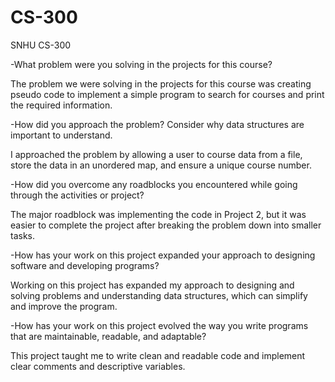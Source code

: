 # CS-300
SNHU CS-300


-What problem were you solving in the projects for this course?

The problem we were solving in the projects for this course was creating pseudo code to implement a simple program to search for courses and print the required information.

-How did you approach the problem? Consider why data structures are important to understand.

I approached the problem by allowing a user to course data from a file, store the data in an unordered map, and ensure a unique course number.

-How did you overcome any roadblocks you encountered while going through the activities or project?

The major roadblock was implementing the code in Project 2, but it was easier to complete the project after breaking the problem down into smaller tasks.

-How has your work on this project expanded your approach to designing software and developing programs?

Working on this project has expanded my approach to designing and solving problems and understanding data structures, which can simplify and improve the program.

-How has your work on this project evolved the way you write programs that are maintainable, readable, and adaptable?

This project taught me to write clean and readable code and implement clear comments and descriptive variables.
